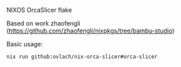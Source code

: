 NIXOS OrcaSlicer flake

Based on work zhaofengli (https://github.com/zhaofengli/nixpkgs/tree/bambu-studio)

Basic usage:
```
nix run github:ovlach/nix-orca-slicer#orca-slicer
```
